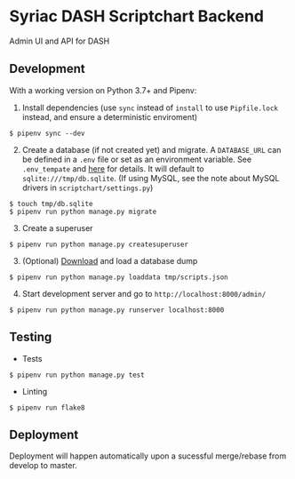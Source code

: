 # Syriac DASH Scriptchart Backend
Admin UI and API for DASH


## Development
With a working version on Python 3.7+ and Pipenv:

1. Install dependencies (use `sync` instead of `install` to use `Pipfile.lock` instead, and ensure a deterministic enviroment)
```
$ pipenv sync --dev
```

2. Create a database (if not created yet) and migrate. A `DATABASE_URL` can be defined in a `.env` file or set as an environment variable. See `.env_tempate` and [here](https://github.com/kennethreitz/dj-database-url#url-schema) for details. It will default to `sqlite:///tmp/db.sqlite`.
(If using MySQL, see the note about MySQL drivers in `scriptchart/settings.py`)
```
$ touch tmp/db.sqlite
$ pipenv run python manage.py migrate
```

3. Create a superuser
```
$ pipenv run python manage.py createsuperuser
```

3. (Optional) [Download](https://drive.google.com/a/stanford.edu/uc?export=download&id=1xv5HjkgCr1p5b5qoprNtLgpfmpUWrji-) and load a database dump
```
$ pipenv run python manage.py loaddata tmp/scripts.json
```

4. Start development server and go to `http://localhost:8000/admin/`
```
$ pipenv run python manage.py runserver localhost:8000
```

## Testing
- Tests
```
$ pipenv run python manage.py test
```

- Linting
```
$ pipenv run flake8
```


## Deployment
Deployment will happen automatically upon a sucessful merge/rebase from develop to master.